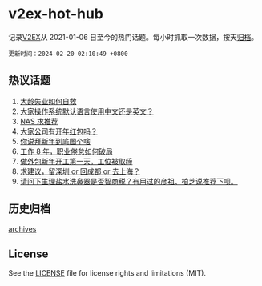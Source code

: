 # v2ex-hot-hub

 记录[V2EX](https://www.v2ex.com/)从 2021-01-06 日至今的热门话题。每小时抓取一次数据，按天[归档](archives)。

`更新时间：2024-02-20 02:10:49 +0800`

## 热议话题

1. [大龄失业如何自救](https://www.v2ex.com/t/1016391)
1. [大家操作系统默认语言使用中文还是英文？](https://www.v2ex.com/t/1016405)
1. [NAS 求推荐](https://www.v2ex.com/t/1016490)
1. [大家公司有开年红包吗？](https://www.v2ex.com/t/1016407)
1. [你说拜新年到底图个啥](https://www.v2ex.com/t/1016467)
1. [工作 8 年，职业倦怠如何破局](https://www.v2ex.com/t/1016579)
1. [做外包新年开工第一天，工位被取缔](https://www.v2ex.com/t/1016412)
1. [求建议，留深圳 or 回成都 or 去上海？](https://www.v2ex.com/t/1016551)
1. [请问下生理盐水洗鼻器是否智商税？有用过的彦祖、柏芝说推荐下呗。](https://www.v2ex.com/t/1016560)

## 历史归档

[archives](archives)

## License

See the [LICENSE](LICENSE) file for license rights and limitations (MIT).

